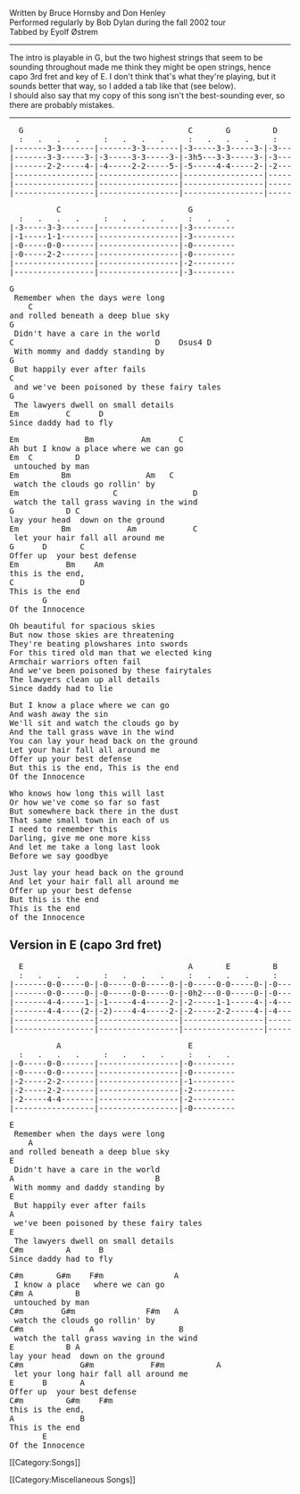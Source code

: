 Written by Bruce Hornsby and Don Henley<br>
Performed regularly by Bob Dylan during the fall 2002 tour<br>
Tabbed by Eyolf Østrem

----
The intro is playable in G, but the two highest strings that seem to
be sounding throughout made me think they might be open strings, hence
capo 3rd fret and key of E. I don't think that's what they're playing,
but it sounds better that way, so I added a tab like that (see
below).<br>
I should also say that my copy of this song isn't the best-sounding
ever, so there are probably mistakes.

----
<pre class="tab">
  G                                   C       G         D       C    D7sus4
  :   .   .   .     :   .   .   .     :   .   .   .     :   .   .   .
|-------3-3-------|-------3-3-------|-3-----3-3-----3-|-3-----3-3-----3-|
|-------3-3-----3-|-3-----3-3-----3-|-3h5---3-3-----3-|-3-----1-1-----1-|
|-------2-2-----4-|-4-----2-2-----5-|-5-----4-4-----2-|-2-----0-0-----0-|
|-----------------|-----------------|-----------------|-------2-2-----0-|
|-----------------|-----------------|-----------------|-----------------|
|-----------------|-----------------|-----------------|-----------------|
</pre>
<pre class="tab">
          C                           G
  :   .   .   .     :   .   .   .     :   .   .
|-3-----3-3-------|-----------------|-3---------
|-1-----1-1-------|-----------------|-3---------
|-0-----0-0-------|-----------------|-0---------
|-0-----2-2-------|-----------------|-0---------
|-----------------|-----------------|-2---------
|-----------------|-----------------|-3---------
</pre>

<pre class="verse">
G
 Remember when the days were long
    C
and rolled beneath a deep blue sky
G
 Didn't have a care in the world
C                              D    Dsus4 D
 With mommy and daddy standing by
G
 But happily ever after fails
C
 and we've been poisoned by these fairy tales
G
 The lawyers dwell on small details
Em          C      D
Since daddy had to fly
</pre>

<pre class="refrain">
Em              Bm          Am      C
Ah but I know a place where we can go
Em  C         D
 untouched by man
Em         Bm                Am   C
 watch the clouds go rollin' by
Em                    C                D
 watch the tall grass waving in the wind
G           D C
lay your head  down on the ground
Em         Bm            Am            C
 let your hair fall all around me
G      D       C
Offer up  your best defense
Em          Bm    Am
this is the end,
C              D
This is the end
       G
Of the Innocence
</pre>

<pre class="verse">
Oh beautiful for spacious skies
But now those skies are threatening
They're beating plowshares into swords
For this tired old man that we elected king
Armchair warriors often fail
And we've been poisoned by these fairytales
The lawyers clean up all details
Since daddy had to lie
</pre>

<pre class="refrain">
But I know a place where we can go
And wash away the sin
We'll sit and watch the clouds go by
And the tall grass wave in the wind
You can lay your head back on the ground
Let your hair fall all around me
Offer up your best defense
But this is the end, This is the end
Of the Innocence
</pre>

<pre class="verse">
Who knows how long this will last
Or how we've come so far so fast
But somewhere back there in the dust
That same small town in each of us
I need to remember this
Darling, give me one more kiss
And let me take a long last look
Before we say goodbye
</pre>

<pre class="refrain">
Just lay your head back on the ground
And let your hair fall all around me
Offer up your best defense
But this is the end
This is the end
of the Innocence
</pre>

<h2 class="songversion">Version in E (capo 3rd fret)</h2>
<pre class="tab">
  E                                   A       E         B       A     Bsus4
  :   .   .   .     :   .   .   .     :   .   .   .     :   .   .   .
|-------0-0-----0-|-0-----0-0-----0-|-0-----0-0-----0-|-0-----0-0-----0-|
|-------0-0-----0-|-0-----0-0-----0-|-0h2---0-0-----0-|-0-----0-0-----0-|
|-------4-4-----1-|-1-----4-4-----2-|-2-----1-1-----4-|-4-----2-2-----2-|
|-------4-4----(2-|-2)----4-4-----2-|-2-----2-2-----4-|-4-----2-2-----2-|
|-----------------|-----------------|-----------------|---------------2-|
|-----------------|-----------------|-----------------|-----------------|
</pre>
<pre class="tab">
          A                           E
  :   .   .   .     :   .   .   .     :   .   .
|-0-----0-0-------|-----------------|-0---------
|-0-----0-0-------|-----------------|-0---------
|-2-----2-2-------|-----------------|-1---------
|-2-----2-2-------|-----------------|-2---------
|-2-----4-4-------|-----------------|-2---------
|-----------------|-----------------|-0---------
</pre>
<pre class="verse">
E
 Remember when the days were long
    A
and rolled beneath a deep blue sky
E
 Didn't have a care in the world
A                              B
 With mommy and daddy standing by
E
 But happily ever after fails
A
 we've been poisoned by these fairy tales
E
 The lawyers dwell on small details
C#m         A      B
Since daddy had to fly
</pre>

<pre class="refrain">
C#m       G#m    F#m               A
 I know a place   where we can go
C#m A         B
 untouched by man
C#m        G#m               F#m   A
 watch the clouds go rollin' by
C#m              A                  B
 watch the tall grass waving in the wind
E           B A
lay your head  down on the ground
C#m            G#m            F#m           A
 let your long hair fall all around me
E      B       A
Offer up  your best defense
C#m         G#m    F#m
this is the end,
A              B
This is the end
       E
Of the Innocence
</pre>

[[Category:Songs]]

[[Category:Miscellaneous Songs]]